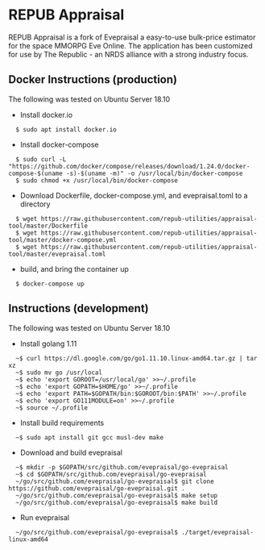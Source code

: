 # REPUB Appraisal

REPUB Appraisal is a fork of Evepraisal a easy-to-use bulk-price estimator for the space MMORPG Eve Online. The application has been customized for use by The Republic - an NRDS alliance with a strong industry focus.

## Docker Instructions (production)

The following was tested on Ubuntu Server 18.10

- Install docker.io

```
  $ sudo apt install docker.io
```

- Install docker-compose

```
  $ sudo curl -L "https://github.com/docker/compose/releases/download/1.24.0/docker-compose-$(uname -s)-$(uname -m)" -o /usr/local/bin/docker-compose
  $ sudo chmod +x /usr/local/bin/docker-compose
```

- Download Dockerfile, docker-compose.yml, and evepraisal.toml to a directory

```
  $ wget https://raw.githubusercontent.com/repub-utilities/appraisal-tool/master/Dockerfile
  $ wget https://raw.githubusercontent.com/repub-utilities/appraisal-tool/master/docker-compose.yml
  $ wget https://raw.githubusercontent.com/repub-utilities/appraisal-tool/master/evepraisal.toml
```

- build, and bring the container up

```
  $ docker-compose up
```

## Instructions (development)

The following was tested on Ubuntu Server 18.10

- Install golang 1.11

```
  ~$ curl https://dl.google.com/go/go1.11.10.linux-amd64.tar.gz | tar xz
  ~$ sudo mv go /usr/local
  ~$ echo 'export GOROOT=/usr/local/go' >>~/.profile
  ~$ echo 'export GOPATH=$HOME/go' >>~/.profile
  ~$ echo 'export PATH=$GOPATH/bin:$GOROOT/bin:$PATH' >>~/.profile
  ~$ echo 'export GO111MODULE=on' >>~/.profile
  ~$ source ~/.profile
```

- Install build requirements

```
  ~$ sudo apt install git gcc musl-dev make
```

- Download and build evepraisal

```
  ~$ mkdir -p $GOPATH/src/github.com/evepraisal/go-evepraisal
  ~$ cd $GOPATH/src/github.com/evepraisal/go-evepraisal
  ~/go/src/github.com/evepraisal/go-evepraisal$ git clone https://github.com/evepraisal/go-evepraisal.git .
  ~/go/src/github.com/evepraisal/go-evepraisal$ make setup
  ~/go/src/github.com/evepraisal/go-evepraisal$ make build
```

- Run evepraisal

```
  ~/go/src/github.com/evepraisal/go-evepraisal$ ./target/evepraisal-linux-amd64
```
